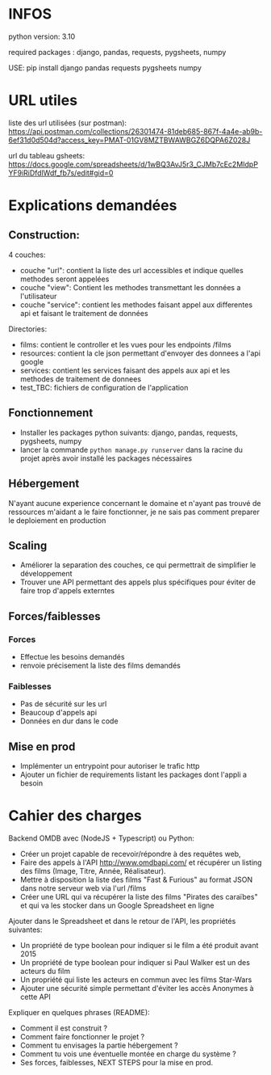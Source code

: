 # INFOS
python version: 3.10

required packages : django, pandas, requests, pygsheets, numpy

USE: pip install django pandas requests pygsheets numpy

# URL utiles
liste des url utilisées (sur postman):
https://api.postman.com/collections/26301474-81deb685-867f-4a4e-ab9b-6ef31d0d504d?access_key=PMAT-01GV8MZTBWAWBGZ6DQPA6Z028J

url du tableau gsheets:
https://docs.google.com/spreadsheets/d/1wBQ3AvJ5r3_CJMb7cEc2MIdpPYF9iRiDfdlWdf_fb7s/edit#gid=0

# Explications demandées

## Construction: 

4 couches:
- couche "url": contient la liste des url accessibles et indique quelles methodes seront appelées
- couche "view": Contient les methodes transmettant les données a l'utilisateur
- couche "service": contient les methodes faisant appel aux differentes api et faisant le traitement de données

Directories:
- films: contient le controller et les vues pour les endpoints /films
- resources: contient la cle json permettant d'envoyer des donnees a l'api google
- services: contient les services faisant des appels aux api et les methodes de traitement de donnees
- test_TBC: fichiers de configuration de l'application

## Fonctionnement

- Installer les packages python suivants: django, pandas, requests, pygsheets, numpy
- lancer la commande `python manage.py runserver` dans la racine du projet après avoir installé les packages nécessaires

## Hébergement

N'ayant aucune experience concernant le domaine et n'ayant pas trouvé de ressources m'aidant a le faire fonctionner, je ne sais pas comment preparer le deploiement en production

## Scaling

- Améliorer la separation des couches, ce qui permettrait de simplifier le développement
- Trouver une API permettant des appels plus spécifiques pour éviter de faire trop d'appels externtes

## Forces/faiblesses

### Forces

- Effectue les besoins demandés
- renvoie précisement la liste des films demandés

### Faiblesses

- Pas de sécurité sur les url
- Beaucoup d'appels api
- Données en dur dans le code

## Mise en prod

- Implémenter un entrypoint pour autoriser le trafic http
- Ajouter un fichier de requirements listant les packages dont l'appli a besoin


# Cahier des charges

Backend OMDB avec (NodeJS + Typescript) ou Python:
- Créer un projet capable de recevoir/répondre à des requêtes web, 
- Faire des appels à l'API http://www.omdbapi.com/ et récupérer un listing des films (Image, Titre, Année, Réalisateur).
- Mettre à disposition la liste des films "Fast & Furious" au format JSON dans notre serveur web via l'url /films
- Créer une URL qui va récupérer la liste des films "Pirates des caraïbes" et qui va les stocker dans un Google Spreadsheet en ligne 

Ajouter dans le Spreadsheet et dans le retour de l'API, les propriétés suivantes:
- Un propriété de type boolean pour indiquer si le film a été produit avant 2015
- Un propriété de type boolean pour indiquer si Paul Walker est un des acteurs du film
- Un propriété qui liste les acteurs en commun avec les films Star-Wars 
- Ajouter une sécurité simple permettant d'éviter les accès Anonymes à cette API 

Expliquer en quelques phrases (README):
- Comment il est construit ?
- Comment faire fonctionner le projet ?
- Comment tu envisages la partie hébergement ?
- Comment tu vois une éventuelle montée en charge du système ?
- Ses forces, faiblesses, NEXT STEPS pour la mise en prod.
